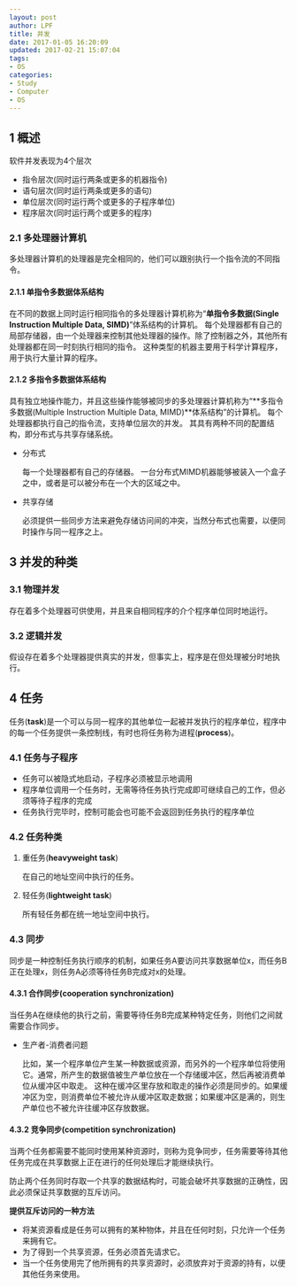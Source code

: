 ```yaml
---
layout: post
author: LPF
title: 并发
date: 2017-01-05 16:20:09
updated: 2017-02-21 15:07:04
tags:
- OS
categories:
- Study
- Computer
- OS
---
```

## 1 概述

软件并发表现为4个层次

- 指令层次(同时运行两条或更多的机器指令)
- 语句层次(同时运行两条或更多的语句)
- 单位层次(同时运行两个或更多的子程序单位)
- 程序层次(同时运行两个或更多的程序)

### 2.1 多处理器计算机

多处理器计算机的处理器是完全相同的，他们可以跟别执行一个指令流的不同指令。

#### 2.1.1 单指令多数据体系结构

在不同的数据上同时运行相同指令的多处理器计算机称为“**单指令多数据(Single Instruction Multiple Data, SIMD)**”体系结构的计算机。
每个处理器都有自己的局部存储器，由一个处理器来控制其他处理器的操作。除了控制器之外，其他所有处理器都在同一时刻执行相同的指令。
这种类型的机器主要用于科学计算程序，用于执行大量计算的程序。

#### 2.1.2 多指令多数据体系结构

具有独立地操作能力，并且这些操作能够被同步的多处理器计算机称为“**多指令多数据(Multiple Instruction Multiple Data, MIMD)**体系结构”的计算机。
每个处理器都执行自己的指令流，支持单位层次的并发。
其具有两种不同的配置结构，即分布式与共享存储系统。

- 分布式

    每一个处理器都有自己的存储器。
    一台分布式MIMD机器能够被装入一个盒子之中，或者是可以被分布在一个大的区域之中。

- 共享存储

    必须提供一些同步方法来避免存储访问间的冲突，当然分布式也需要，以便同时操作与同一程序之上。

## 3 并发的种类

### 3.1 物理并发

存在着多个处理器可供使用，并且来自相同程序的介个程序单位同时地运行。

### 3.2 逻辑并发

假设存在着多个处理器提供真实的并发，但事实上，程序是在但处理被分时地执行。

## 4 任务

任务(**task**)是一个可以与同一程序的其他单位一起被并发执行的程序单位，程序中的每一个任务提供一条控制线，有时也将任务称为进程(**process**)。

### 4.1 任务与子程序

- 任务可以被隐式地启动，子程序必须被显示地调用
- 程序单位调用一个任务时，无需等待任务执行完成即可继续自己的工作，但必须等待子程序的完成
- 任务执行完毕时，控制可能会也可能不会返回到任务执行的程序单位

### 4.2 任务种类

1. 重任务(**heavyweight task**)

    在自己的地址空间中执行的任务。

2. 轻任务(**lightweight task**)

    所有轻任务都在统一地址空间中执行。

### 4.3 同步

同步是一种控制任务执行顺序的机制，如果任务A要访问共享数据单位x，而任务B正在处理x，则任务A必须等待任务B完成对x的处理。

#### 4.3.1 合作同步(**cooperation synchronization**)

当任务A在继续他的执行之前，需要等待任务B完成某种特定任务，则他们之间就需要合作同步。

- 生产者-消费者问题

    比如，某一个程序单位产生某一种数据或资源，而另外的一个程序单位将使用它。通常，所产生的数据值被生产单位放在一个存储缓冲区，然后再被消费单位从缓冲区中取走。
    这种在缓冲区里存放和取走的操作必须是同步的。如果缓冲区为空，则消费单位不被允许从缓冲区取走数据；如果缓冲区是满的，则生产单位也不被允许往缓冲区存放数据。
    

#### 4.3.2 竞争同步(**competition synchronization**)

当两个任务都需要不能同时使用某种资源时，则称为竞争同步，任务需要等待其他任务完成在共享数据上正在进行的任何处理后才能继续执行。

防止两个任务同时存取一个共享的数据结构时，可能会破坏共享数据的正确性，因此必须保证共享数据的互斥访问。

**提供互斥访问的一种方法**

- 将某资源看成是任务可以拥有的某种物体，并且在任何时刻，只允许一个任务来拥有它。
- 为了得到一个共享资源，任务必须首先请求它。
- 当一个任务使用完了他所拥有的共享资源时，必须放弃对于资源的持有，以便其他任务来使用。
